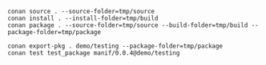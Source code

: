 
    conan source . --source-folder=tmp/source
    conan install . --install-folder=tmp/build
    conan package . --source-folder=tmp/source --build-folder=tmp/build --package-folder=tmp/package

    conan export-pkg . demo/testing --package-folder=tmp/package
    conan test test_package manif/0.0.4@demo/testing

